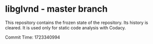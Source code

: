# libglvnd - master branch

This repository contains the frozen state of the repository.
Its history is cleared. It is used only for static code
analysis with Codacy.

Commit Time: 1723340994